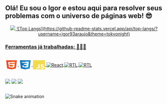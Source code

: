 ## Olá! Eu sou o Igor e estou aqui para resolver seus problemas com o universo de páginas web! 😎 

<div align="center">
  <a href="https://github.com/igor93araujo">
  <img height="180em" src="https://github-readme-stats.vercel.app/api?username=igor93araujo&show_icons=true&theme=dark&include_all_commits=true&count_private=true"/>
     ![Top Langs](https://github-readme-stats.vercel.app/api/top-langs/?username=igor93araujo&theme=tokyonight)

</div>

### Ferramentas já trabalhadas: 👨🏻‍💻

<div style="display: inline_block"><br>
  <img align="center" alt="Rafa-HTML" height="30" width="40" src="https://raw.githubusercontent.com/devicons/devicon/master/icons/html5/html5-original.svg">
  <img align="center" alt="Rafa-CSS" height="30" width="40" src="https://raw.githubusercontent.com/devicons/devicon/master/icons/css3/css3-original.svg">
  <img align="center" alt="Rafa-Js" height="30" width="40" src="https://raw.githubusercontent.com/devicons/devicon/master/icons/javascript/javascript-plain.svg">
  <img align="center" alt="React" height="30" width="40" src="https://w7.pngwing.com/pngs/359/101/png-transparent-aperture-laboratories-science-technology-laboratory-portal-science-blue-text-computer-thumbnail.png">
  <img align="center" alt="RTL" height="30" width="40" src="https://testing-library.com/img/octopus-128x128.png">
  <img align="center" alt="RTL" height="30" width="40" src="https://encrypted-tbn0.gstatic.com/images?q=tbn:ANd9GcTE-j1Eu1MeCqCYJ4T7iUJr_Op6fBQ-ukVsR7-jQvoA8B1T99QkpwixQ68UI9yw2C7r51o&usqp=CAU">
</div>

##
<div> 
  <a href="https://instagram.com/igor20araujo/" target="_blank"><img src="https://img.shields.io/badge/-Instagram-%23E4405F?style=for-the-badge&logo=instagram&logoColor=white" target="_blank"></a>
  <a href = "mailto:igoraraujobda@gmail.com"><img src="https://img.shields.io/badge/-Gmail-%23333?style=for-the-badge&logo=gmail&logoColor=white" target="_blank"></a>
  <a href="https://www.linkedin.com/in/barbosaigor16/" target="_blank"><img src="https://img.shields.io/badge/-LinkedIn-%230077B5?style=for-the-badge&logo=linkedin&logoColor=white" target="_blank"></a> 
  
  ##
 
  ![Snake animation](https://github.com/igor93araujo/rafaballerini/blob/output/github-contribution-grid-snake.svg)
